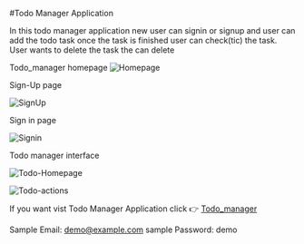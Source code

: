 #Todo Manager Application

In this todo manager application new user can signin or signup and user can add the todo task once the task is finished user can check(tic) the task. User wants to delete the task the can delete

Todo_manager homepage
![Homepage](https://user-images.githubusercontent.com/69616308/122874857-24508300-d351-11eb-85eb-53941398d01a.png)

Sign-Up page

![SignUp](https://user-images.githubusercontent.com/69616308/122875021-5feb4d00-d351-11eb-87e2-557cad4cea7e.png)

Sign in page

![Signin](https://user-images.githubusercontent.com/69616308/122875100-7396b380-d351-11eb-9ec3-9aead160e367.png)

Todo manager interface

![Todo-Homepage](https://user-images.githubusercontent.com/69616308/122875223-9aed8080-d351-11eb-8c80-be86e5c70a52.png)

![Todo-actions](https://user-images.githubusercontent.com/69616308/122875344-c2444d80-d351-11eb-94b3-57a35ed62037.png)

If you want vist Todo Manager Application click 👉 [Todo_manager](https://dhaya-todo-manager-saas-201.herokuapp.com)

Sample Email: demo@example.com
sample Password: demo


